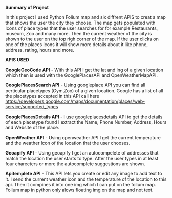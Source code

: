  **Summary of Project**
 
 In this project I used Python Folium map and six diffrent APIS to creat a map that shows the user the city they choose.
 The map gets populated with Icons of place types that the user searches for for example Restaurants, museum, Zoo and many more.
 Then the current weather of the city is shown to the user on the top righ corner of the map.
 If the user clicks on one of the places icons it will show more details about it like
 phone, address, rating, hours and more.
 
 **APIS USED**
 
 **GoogleGeoCode API** - With this API I get the lat and lng of a given location which then is used 
  with the GooglePlacesAPi and OpenWeatherMapAPI. 
 
 **GooglePlacesSearch API** - Using googleplace API you can find all perticular placetypes (Gym,Zoo)
  of a given location. Google has a list of all the placetypes accepted in this API call here https://developers.google.com/maps/documentation/places/web-service/supported_types
  
  **GooglePlacesDetails API** - I use googleplacesdetails API to get the details of each placetype found
   I extract the Name, Phone Number, Address, Hours and Website of the place.
  
  **OpenWeather API** - Using openweather API I get the current temperature and the weather Icon of the location that the user chooses.
  
  **Geoapify API** - Using geoapify I get an autocompelete of addresses that match the location the  user starts to type. 
   After the user types in at least four charecters or more the autocomplete suggestions are shown.
  
  **Apitemplete API** - This API lets you create or edit any image to add text to it. I send the current weather icon and the temperature of the location
   to this api. Then it compines it into one img which I can put on the folium map. Folium map in python only alows floating img on the map and not text. 
  
  
